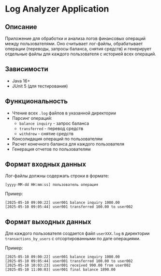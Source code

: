 # Log Analyzer Application

## Описание

Приложение для обработки и анализа логов финансовых операций между пользователями. Оно считывает лог-файлы, обрабатывает операции (переводы, запросы баланса, снятия средств) и генерирует отдельные файлы для каждого пользователя с историей всех операций.

## Зависимости

- Java 16+
- JUnit 5 (для тестирования)

## Функциональность

- Чтение всех `.log` файлов в указанной директории
- Парсинг операций:
  - `balance inquiry` - запрос баланса
  - `transferred` - перевод средств
  - `withdrew` - снятие средств
- Консолидация операций по пользователям
- Расчет конечного баланса для каждого пользователя
- Генерация отчетов по пользователям

## Формат входных данных

Лог-файлы должны содержать строки в формате:
```
[yyyy-MM-dd HH:mm:ss] пользователь операция
```

Пример:
```
[2025-05-10 09:00:22] user001 balance inquiry 1000.00
[2025-05-10 09:05:44] user001 transferred 100.00 to user002
```

## Формат выходных данных

Для каждого пользователя создается файл `userXXX.log` в директории `transactions_by_users` с отсортированными по дате операциями.

Пример:
```
[2025-05-10 09:00:22] user001 balance inquiry 1000.00
[2025-05-10 09:05:44] user001 transferred 100.00 to user002
[2025-05-10 10:03:23] user001 received 990.00 from user002
[2025-05-10 11:00:03] user001 final balance 1890.00
```
